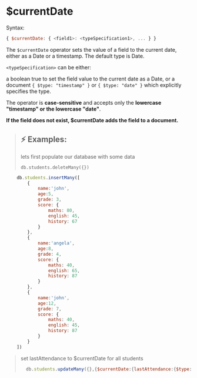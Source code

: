# $currentDate

Syntax:

```js
{ $currentDate: { <field1>: <typeSpecification1>, ... } }
```

The `$currentDate` operator sets the value of a field to the current date, either as a Date or a timestamp.
The default type is Date.

`<typeSpecification>` can be either:

a boolean true to set the field value to the current date as a Date, or a document `{ $type: "timestamp" }` or `{ $type: "date" }` which explicitly specifies the type.

The operator is **case-sensitive** and accepts only the **lowercase "timestamp" or the lowercase "date"**.

**If the field does not exist, $currentDate adds the field to a document.**

> ## :zap: Examples:
> lets first populate our database with some data
>
> ``` db.students.deleteMany({}) ```

```js
    db.students.insertMany([
        {
            name:'john',
            age:5,
            grade: 3,
            score: {
                maths: 80,
                english: 45,
                history: 67
            }
        },
        {
            name:'angela',
            age:8,
            grade: 4,
            score: {
                maths: 40,
                english: 65,
                history: 87
            }
        },
        {
            name:'john',
            age:12,
            grade: 7,
            score: {
                maths: 40,
                english: 45,
                history: 87
            }
        }
    ])
```

>
> set lastAttendance to $currentDate for all students
>
> ```js
>   db.students.updateMany({},{$currentDate:{lastAttendance:{$type:'date'}}})
> ```
